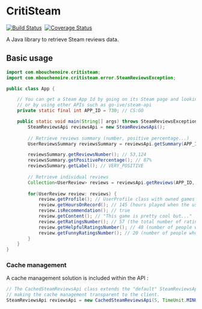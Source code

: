 # CritiSteam
[![Build Status](https://travis-ci.org/mbouchenoire/critisteam.svg?branch=master)](https://travis-ci.org/mbouchenoire/critisteam)&nbsp;
[![Coverage Status](https://coveralls.io/repos/github/mbouchenoire/critisteam/badge.svg?branch=master)](https://coveralls.io/github/mbouchenoire/critisteam?branch=master)

A Java library to retrieve Steam reviews data.

## Basic usage
```java
import com.mbouchenoire.critisteam;
import com.mbouchenoire.critisteam.error.SteamReviewsException;

public class App {

    // You can get a Steam App Id by going on its Steam page and looking at the URL,
    // or by using other APIs such as go-ive/steam-api
    private static final int APP_ID = 730; // CS:GO

    public static void main(String[] args) throws SteamReviewsException {
        SteamReviewsApi reviewsApi = new SteamReviewsApi();
        
        // Retrieve reviews summary (number, positive percentage...)
        UserReviewsSummary reviewsSummary = reviewsApi.getSummary(APP_ID, TimePeriod.RECENT);

        reviewsSummary.getReviewsNumber(); // 53,124
        reviewsSummary.getPositivePercentage(); // 87%
        reviewsSummary.getLabel(); // VERY_POSITIVE
        
        // Retrieve individual reviews
        Collection<UserReview> reviews = reviewsApi.getReviews(APP_ID, SteamSupportedLanguage.ENGLISH);
        
        for(UserReview review: reviews) {
            review.getProfile(); // UserProfile class with owned games number, reviews number...
            review.getHoursOnRecord(); // 145 (hours played when the user posted the review)
            review.isRecommendation(); // true
            review.getContent(); // "This game is pretty cool but..."
            review.getRatingsNumber(); // 57 (the total number of ratings for this review)
            review.getHelpfulRatingsNumber(); // 48 (number of people who found this review helpful)
            review.getFunnyRatingsNumber(); // 20 (number of people who found this review funny)
        }
    }
}
```

### Cache management
A cache management solution is included within the API :
```java
// The CachedSteamReviewsApi class extends the "default" SteamReviewsApi class,
// making the cache management transparent to the client.
SteamReviewsApi reviewsApi = new CachedSteamReviewsApi(5, TimeUnit.MINUTES);
```
